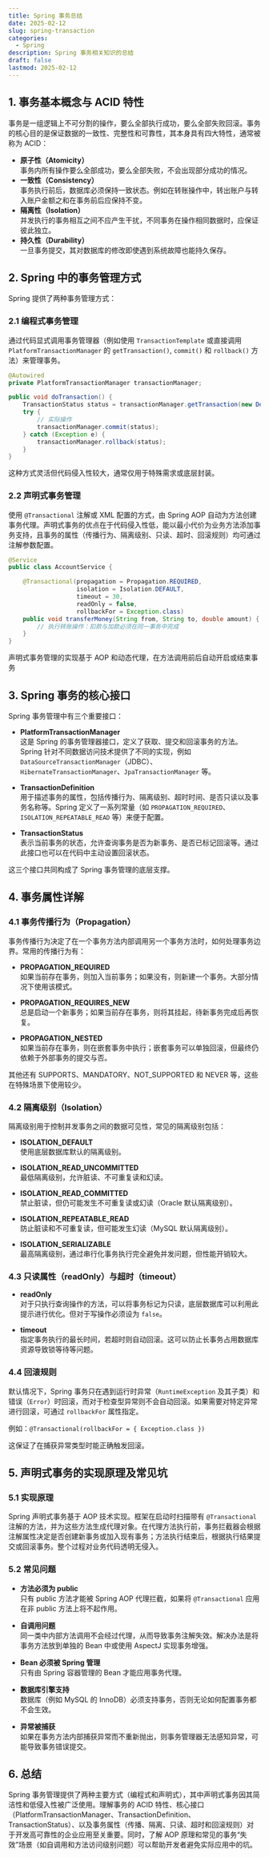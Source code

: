 ```yaml
---
title: Spring 事务总结
date: 2025-02-12
slug: spring-transaction
categories:
  - Spring
description: Spring 事务相关知识的总结
draft: false
lastmod: 2025-02-12
---
```

## 1. 事务基本概念与 ACID 特性

事务是一组逻辑上不可分割的操作，要么全部执行成功，要么全部失败回滚。事务的核心目的是保证数据的一致性、完整性和可靠性，其本身具有四大特性，通常被称为 ACID：

- **原子性（Atomicity）**  
    事务内所有操作要么全部成功，要么全部失败，不会出现部分成功的情况。
- **一致性（Consistency）**  
    事务执行前后，数据库必须保持一致状态。例如在转账操作中，转出账户与转入账户金额之和在事务前后应保持不变。
- **隔离性（Isolation）**  
    并发执行的事务相互之间不应产生干扰，不同事务在操作相同数据时，应保证彼此独立。
- **持久性（Durability）**  
    一旦事务提交，其对数据库的修改即使遇到系统故障也能持久保存。

## 2. Spring 中的事务管理方式

Spring 提供了两种事务管理方式：

### 2.1 编程式事务管理

通过代码显式调用事务管理器（例如使用 `TransactionTemplate` 或直接调用 `PlatformTransactionManager` 的 `getTransaction()`, `commit()` 和 `rollback()` 方法）来管理事务。

```java
@Autowired
private PlatformTransactionManager transactionManager;

public void doTransaction() {
    TransactionStatus status = transactionManager.getTransaction(new DefaultTransactionDefinition());
    try {
        // 实际操作
        transactionManager.commit(status);
    } catch (Exception e) {
        transactionManager.rollback(status);
    }
}

```

这种方式灵活但代码侵入性较大，通常仅用于特殊需求或底层封装。

### 2.2 声明式事务管理

使用 `@Transactional` 注解或 XML 配置的方式，由 Spring AOP 自动为方法创建事务代理。声明式事务的优点在于代码侵入性低，能以最小代价为业务方法添加事务支持，且事务的属性（传播行为、隔离级别、只读、超时、回滚规则）均可通过注解参数配置。

```java
@Service
public class AccountService {

    @Transactional(propagation = Propagation.REQUIRED,
                   isolation = Isolation.DEFAULT,
                   timeout = 30,
                   readOnly = false,
                   rollbackFor = Exception.class)
    public void transferMoney(String from, String to, double amount) {
        // 执行转账操作：扣款与加款必须在同一事务中完成
    }
}

```

声明式事务管理的实现基于 AOP 和动态代理，在方法调用前后自动开启或结束事务

## 3. Spring 事务的核心接口

Spring 事务管理中有三个重要接口：

- **PlatformTransactionManager**  
    这是 Spring 的事务管理器接口，定义了获取、提交和回滚事务的方法。Spring 针对不同数据访问技术提供了不同的实现，例如 `DataSourceTransactionManager`（JDBC）、`HibernateTransactionManager`、`JpaTransactionManager` 等。
    
- **TransactionDefinition**  
    用于描述事务的属性，包括传播行为、隔离级别、超时时间、是否只读以及事务名称等。Spring 定义了一系列常量（如 `PROPAGATION_REQUIRED`、`ISOLATION_REPEATABLE_READ` 等）来便于配置。
    
- **TransactionStatus**  
    表示当前事务的状态，允许查询事务是否为新事务、是否已标记回滚等。通过此接口也可以在代码中主动设置回滚状态。
    

这三个接口共同构成了 Spring 事务管理的底层支撑。


## 4. 事务属性详解

### 4.1 事务传播行为（Propagation）

事务传播行为决定了在一个事务方法内部调用另一个事务方法时，如何处理事务边界。常用的传播行为有：

- **PROPAGATION_REQUIRED**  
    如果当前存在事务，则加入当前事务；如果没有，则新建一个事务。大部分情况下使用该模式。
    
- **PROPAGATION_REQUIRES_NEW**  
    总是启动一个新事务；如果当前存在事务，则将其挂起，待新事务完成后再恢复。
    
- **PROPAGATION_NESTED**  
    如果当前存在事务，则在嵌套事务中执行；嵌套事务可以单独回滚，但最终仍依赖于外部事务的提交与否。
    

其他还有 SUPPORTS、MANDATORY、NOT_SUPPORTED 和 NEVER 等，这些在特殊场景下使用较少。

### 4.2 隔离级别（Isolation）

隔离级别用于控制并发事务之间的数据可见性，常见的隔离级别包括：

- **ISOLATION_DEFAULT**  
    使用底层数据库默认的隔离级别。
    
- **ISOLATION_READ_UNCOMMITTED**  
    最低隔离级别，允许脏读、不可重复读和幻读。
    
- **ISOLATION_READ_COMMITTED**  
    禁止脏读，但仍可能发生不可重复读或幻读（Oracle 默认隔离级别）。
    
- **ISOLATION_REPEATABLE_READ**  
    防止脏读和不可重复读，但可能发生幻读（MySQL 默认隔离级别）。
    
- **ISOLATION_SERIALIZABLE**  
    最高隔离级别，通过串行化事务执行完全避免并发问题，但性能开销较大。
    

### 4.3 只读属性（readOnly）与超时（timeout）

- **readOnly**  
    对于只执行查询操作的方法，可以将事务标记为只读，底层数据库可以利用此提示进行优化。但对于写操作必须设为 `false`。
    
- **timeout**  
    指定事务执行的最长时间，若超时则自动回滚。这可以防止长事务占用数据库资源导致锁等待等问题。
    

### 4.4 回滚规则

默认情况下，Spring 事务只在遇到运行时异常（`RuntimeException` 及其子类）和错误（`Error`）时回滚，而对于检查型异常则不会自动回滚。如果需要对特定异常进行回滚，可通过 `rollbackFor` 属性指定。

例如：`@Transactional(rollbackFor = { Exception.class })`

这保证了在捕获异常类型时能正确触发回滚。

## 5. 声明式事务的实现原理及常见坑

### 5.1 实现原理

Spring 声明式事务基于 AOP 技术实现。框架在启动时扫描带有 `@Transactional` 注解的方法，并为这些方法生成代理对象。在代理方法执行前，事务拦截器会根据注解属性决定是否创建新事务或加入现有事务；方法执行结束后，根据执行结果提交或回滚事务。整个过程对业务代码透明无侵入。

### 5.2 常见问题

- **方法必须为 public**  
    只有 public 方法才能被 Spring AOP 代理拦截，如果将 `@Transactional` 应用在非 public 方法上将不起作用。
    
- **自调用问题**  
    同一类中内部方法调用不会经过代理，从而导致事务注解失效。解决办法是将事务方法放到单独的 Bean 中或使用 AspectJ 实现事务增强。
    
- **Bean 必须被 Spring 管理**  
    只有由 Spring 容器管理的 Bean 才能应用事务代理。
    
- **数据库引擎支持**  
    数据库（例如 MySQL 的 InnoDB）必须支持事务，否则无论如何配置事务都不会生效。
    
- **异常被捕获**  
    如果在事务方法内部捕获异常而不重新抛出，则事务管理器无法感知异常，可能导致事务错误提交。
    

## 6. 总结

Spring 事务管理提供了两种主要方式（编程式和声明式），其中声明式事务因其简洁性和低侵入性被广泛使用。理解事务的 ACID 特性、核心接口（PlatformTransactionManager、TransactionDefinition、TransactionStatus）、以及事务属性（传播、隔离、只读、超时和回滚规则）对于开发高可靠性的企业应用至关重要。同时，了解 AOP 原理和常见的事务“失效”场景（如自调用和方法访问级别问题）可以帮助开发者避免实际应用中的坑。
